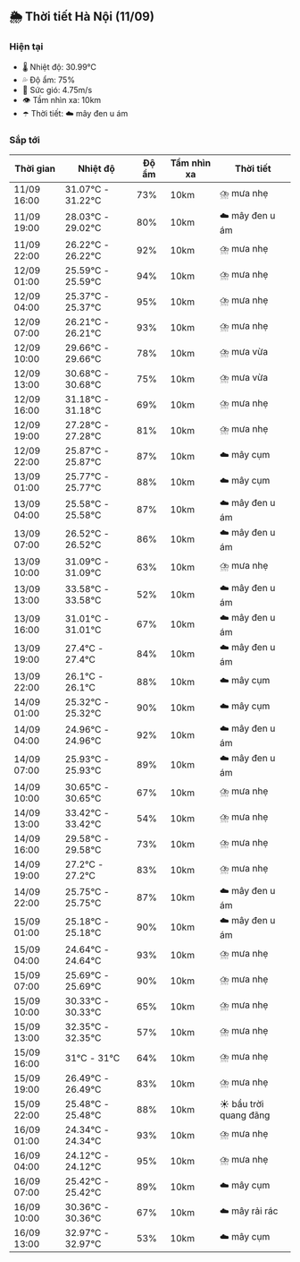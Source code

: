 ## 🌦️ Thời tiết Hà Nội (11/09)

### Hiện tại

- 🌡️ Nhiệt độ: 30.99℃
- 💦 Độ ẩm: 75%
- 💨 Sức gió: 4.75m/s
- 👁️ Tầm nhìn xa: 10km
- ☂️ Thời tiết: ☁️ mây đen u ám

### Sắp tới

| Thời gian | Nhiệt độ | Độ ẩm | Tầm nhìn xa | Thời tiết |
| --- | --- | --- | --- | --- |
| 11/09 16:00 | 31.07℃ - 31.22℃ | 73% | 10km | ⛈️ mưa nhẹ |
| 11/09 19:00 | 28.03℃ - 29.02℃ | 80% | 10km | ☁️ mây đen u ám |
| 11/09 22:00 | 26.22℃ - 26.22℃ | 92% | 10km | ⛈️ mưa nhẹ |
| 12/09 01:00 | 25.59℃ - 25.59℃ | 94% | 10km | ⛈️ mưa nhẹ |
| 12/09 04:00 | 25.37℃ - 25.37℃ | 95% | 10km | ⛈️ mưa nhẹ |
| 12/09 07:00 | 26.21℃ - 26.21℃ | 93% | 10km | ⛈️ mưa nhẹ |
| 12/09 10:00 | 29.66℃ - 29.66℃ | 78% | 10km | ⛈️ mưa vừa |
| 12/09 13:00 | 30.68℃ - 30.68℃ | 75% | 10km | ⛈️ mưa vừa |
| 12/09 16:00 | 31.18℃ - 31.18℃ | 69% | 10km | ⛈️ mưa nhẹ |
| 12/09 19:00 | 27.28℃ - 27.28℃ | 81% | 10km | ⛈️ mưa nhẹ |
| 12/09 22:00 | 25.87℃ - 25.87℃ | 87% | 10km | ☁️ mây cụm |
| 13/09 01:00 | 25.77℃ - 25.77℃ | 88% | 10km | ☁️ mây cụm |
| 13/09 04:00 | 25.58℃ - 25.58℃ | 87% | 10km | ☁️ mây đen u ám |
| 13/09 07:00 | 26.52℃ - 26.52℃ | 86% | 10km | ☁️ mây đen u ám |
| 13/09 10:00 | 31.09℃ - 31.09℃ | 63% | 10km | ⛈️ mưa nhẹ |
| 13/09 13:00 | 33.58℃ - 33.58℃ | 52% | 10km | ☁️ mây đen u ám |
| 13/09 16:00 | 31.01℃ - 31.01℃ | 67% | 10km | ☁️ mây đen u ám |
| 13/09 19:00 | 27.4℃ - 27.4℃ | 84% | 10km | ☁️ mây đen u ám |
| 13/09 22:00 | 26.1℃ - 26.1℃ | 88% | 10km | ☁️ mây cụm |
| 14/09 01:00 | 25.32℃ - 25.32℃ | 90% | 10km | ☁️ mây cụm |
| 14/09 04:00 | 24.96℃ - 24.96℃ | 92% | 10km | ☁️ mây đen u ám |
| 14/09 07:00 | 25.93℃ - 25.93℃ | 89% | 10km | ☁️ mây đen u ám |
| 14/09 10:00 | 30.65℃ - 30.65℃ | 67% | 10km | ⛈️ mưa nhẹ |
| 14/09 13:00 | 33.42℃ - 33.42℃ | 54% | 10km | ⛈️ mưa nhẹ |
| 14/09 16:00 | 29.58℃ - 29.58℃ | 73% | 10km | ⛈️ mưa nhẹ |
| 14/09 19:00 | 27.2℃ - 27.2℃ | 83% | 10km | ⛈️ mưa nhẹ |
| 14/09 22:00 | 25.75℃ - 25.75℃ | 87% | 10km | ☁️ mây đen u ám |
| 15/09 01:00 | 25.18℃ - 25.18℃ | 90% | 10km | ☁️ mây đen u ám |
| 15/09 04:00 | 24.64℃ - 24.64℃ | 93% | 10km | ⛈️ mưa nhẹ |
| 15/09 07:00 | 25.69℃ - 25.69℃ | 90% | 10km | ⛈️ mưa nhẹ |
| 15/09 10:00 | 30.33℃ - 30.33℃ | 65% | 10km | ⛈️ mưa nhẹ |
| 15/09 13:00 | 32.35℃ - 32.35℃ | 57% | 10km | ⛈️ mưa nhẹ |
| 15/09 16:00 | 31℃ - 31℃ | 64% | 10km | ⛈️ mưa nhẹ |
| 15/09 19:00 | 26.49℃ - 26.49℃ | 83% | 10km | ⛈️ mưa nhẹ |
| 15/09 22:00 | 25.48℃ - 25.48℃ | 88% | 10km | ☀️ bầu trời quang đãng |
| 16/09 01:00 | 24.34℃ - 24.34℃ | 93% | 10km | ⛈️ mưa nhẹ |
| 16/09 04:00 | 24.12℃ - 24.12℃ | 95% | 10km | ⛈️ mưa nhẹ |
| 16/09 07:00 | 25.42℃ - 25.42℃ | 89% | 10km | ☁️ mây cụm |
| 16/09 10:00 | 30.36℃ - 30.36℃ | 67% | 10km | ☁️ mây rải rác |
| 16/09 13:00 | 32.97℃ - 32.97℃ | 53% | 10km | ☁️ mây cụm |
